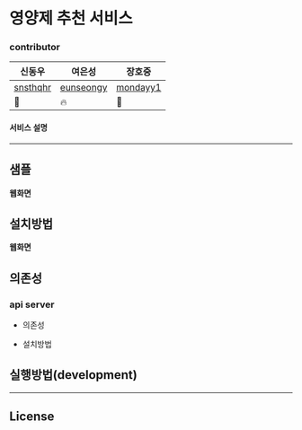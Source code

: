 # 영양제 추천 서비스
### contributor
|신동우|여은성|장호중|
|------|---|---|
| [snsthqhr](https://github.com/snsthqhr)              |      [eunseongy](https://github.com/eunseongy)         |   [mondayy1](https://github.com/mondayy1)      |
| 🌴                                               | 🔥                                               | 📖                                               |



#### 서비스 설명

-----
## 샘플
**웹화면**

## 설치방법
**웹화면**

## 의존성

### api server
*  의존성

* 설치방법

## 실행방법(development)

----
## License
